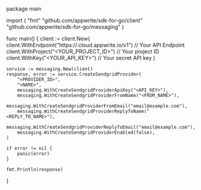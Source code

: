 package main

import (
    "fmt"
    "github.com/appwrite/sdk-for-go/client"
    "github.com/appwrite/sdk-for-go/messaging"
)

func main() {
    client := client.New(
        client.WithEndpoint("https://<REGION>.cloud.appwrite.io/v1") // Your API Endpoint
        client.WithProject("<YOUR_PROJECT_ID>") // Your project ID
        client.WithKey("<YOUR_API_KEY>") // Your secret API key
    )

    service := messaging.New(client)
    response, error := service.CreateSendgridProvider(
        "<PROVIDER_ID>",
        "<NAME>",
        messaging.WithCreateSendgridProviderApiKey("<API_KEY>"),
        messaging.WithCreateSendgridProviderFromName("<FROM_NAME>"),
        messaging.WithCreateSendgridProviderFromEmail("email@example.com"),
        messaging.WithCreateSendgridProviderReplyToName("<REPLY_TO_NAME>"),
        messaging.WithCreateSendgridProviderReplyToEmail("email@example.com"),
        messaging.WithCreateSendgridProviderEnabled(false),
    )

    if error != nil {
        panic(error)
    }

    fmt.Println(response)
}
